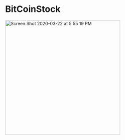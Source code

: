 # BitCoinStock
<img width="369" alt="Screen Shot 2020-03-22 at 5 55 19 PM" src="https://user-images.githubusercontent.com/37564253/77263881-43042d80-6c67-11ea-93bf-1d94f3fc1222.png">

